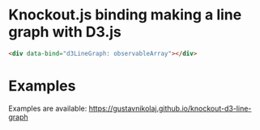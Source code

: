 # Knockout.js binding making a line graph with D3.js

```html
<div data-bind="d3LineGraph: observableArray"></div>
```

# Examples

Examples are available: https://gustavnikolaj.github.io/knockout-d3-line-graph
